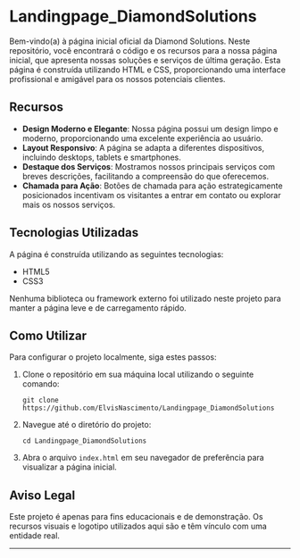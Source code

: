 # Landingpage_DiamondSolutions

Bem-vindo(a) à página inicial oficial da Diamond Solutions. Neste repositório, você encontrará o código e os recursos para a nossa página inicial, que apresenta nossas soluções e serviços de última geração. Esta página é construída utilizando HTML e CSS, proporcionando uma interface profissional e amigável para os nossos potenciais clientes.

## Recursos

- **Design Moderno e Elegante**: Nossa página possui um design limpo e moderno, proporcionando uma excelente experiência ao usuário.
- **Layout Responsivo**: A página se adapta a diferentes dispositivos, incluindo desktops, tablets e smartphones.
- **Destaque dos Serviços**: Mostramos nossos principais serviços com breves descrições, facilitando a compreensão do que oferecemos.
- **Chamada para Ação**: Botões de chamada para ação estrategicamente posicionados incentivam os visitantes a entrar em contato ou explorar mais os nossos serviços.

## Tecnologias Utilizadas

A página é construída utilizando as seguintes tecnologias:

- HTML5
- CSS3

Nenhuma biblioteca ou framework externo foi utilizado neste projeto para manter a página leve e de carregamento rápido.

## Como Utilizar

Para configurar o projeto localmente, siga estes passos:

1. Clone o repositório em sua máquina local utilizando o seguinte comando:
   ```
   git clone https://github.com/ElvisNascimento/Landingpage_DiamondSolutions
   ```
2. Navegue até o diretório do projeto:
   ```
   cd Landingpage_DiamondSolutions
   ```
3. Abra o arquivo `index.html` em seu navegador de preferência para visualizar a página inicial.

## Aviso Legal

Este projeto é apenas para fins educacionais e de demonstração. Os recursos visuais e logotipo utilizados aqui são e têm vínculo com uma entidade real.

---
